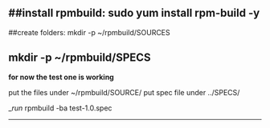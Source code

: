 
##install rpmbuild:
sudo yum install rpm-build -y 
-------------------------------
##create folders:
mkdir -p ~/rpmbuild/SOURCES  
 
mkdir -p ~/rpmbuild/SPECS
-----------------------------


__for now the test one is working__  

put the files under 
~/rpmbuild/SOURCE/
put spec file under ../SPECS/

__run_ 
rpmbuild -ba test-1.0.spec 

----------------------------
